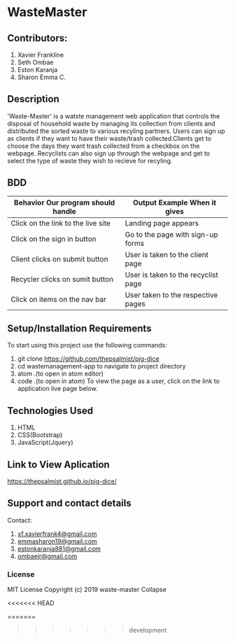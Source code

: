 # WasteMaster

## Contributors:
1. Xavier Frankline
2. Seth Ombae
3. Eston Karanja
4. Sharon Emma C.

## Description
'Waste-Master' is a watste management web application that controls the disposal of household waste by managing its collection from clients and distributed the sorted waste to various recyling partners.
Users can sign up as clients if they want to have their waste/trash collected.Clients get to choose the days they want trash collected from a checkbox on the webpage. Recyclists can also sign up through
the webpage and get to select the type of waste they wish to recieve for recyling. 

## BDD
| Behavior Our program should handle                                  | Output Example When it gives        | 
|---------------------------------------------------------------------|-------------------------------------|
| Click on the link to the live site                                  | Landing page appears                | 
| Click on the sign in button                                         | Go to the page with sign-up forms   | 
| Client clicks on submit button                                      | User is taken to the client page    | 
| Recycler clicks on sumit button                                     | User is taken to the recyclist page | 
| Click on items on the nav bar                                       | User taken to the respective  pages | 

## Setup/Installation Requirements
To start using this project use the following commands:
1. git clone https://github.com/thepsalmist/pig-dice
2. cd wastemanagement-app to navigate to project directory
3. atom .(to open in atom editor)
4. code .(to open in atom)
To view the page as a user, click on the link to application live page below.

## Technologies Used
1. HTML
2. CSS(Bootstrap)
3. JavaScript(Jquery)

## Link to View Aplication
https://thepsalmist.github.io/pig-dice/

## Support and contact details
Contact: 
1. xf.xavierfrank4@gmail.com
2. emmasharon19@gmail.com
3. estonkaranja881@gmail.com
4. ombaejr@gmail.com

### License
MIT License
Copyright (c) 2019 waste-master
Collapse

<<<<<<< HEAD


=======
>>>>>>> development
